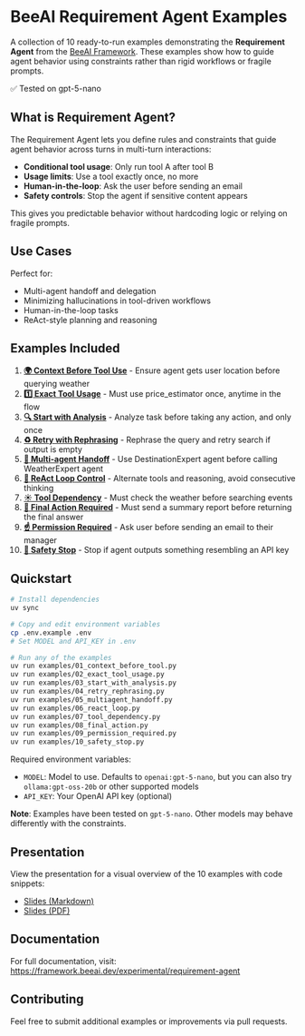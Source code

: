 # BeeAI Requirement Agent Examples

A collection of 10 ready-to-run examples demonstrating the **Requirement Agent** from the [BeeAI Framework](https://framework.beeai.dev/experimental/requirement-agent). These examples show how to guide agent behavior using constraints rather than rigid workflows or fragile prompts.

✅ Tested on gpt-5-nano

## What is Requirement Agent?

The Requirement Agent lets you define rules and constraints that guide agent behavior across turns in multi-turn interactions:

- **Conditional tool usage**: Only run tool A after tool B
- **Usage limits**: Use a tool exactly once, no more
- **Human-in-the-loop**: Ask the user before sending an email  
- **Safety controls**: Stop the agent if sensitive content appears

This gives you predictable behavior without hardcoding logic or relying on fragile prompts.

## Use Cases

Perfect for:
- Multi-agent handoff and delegation
- Minimizing hallucinations in tool-driven workflows
- Human-in-the-loop tasks
- ReAct-style planning and reasoning

## Examples Included

1. **[🌍 Context Before Tool Use](examples/01_context_before_tool.py)** - Ensure agent gets user location before querying weather
2. **[1️⃣ Exact Tool Usage](examples/02_exact_tool_usage.py)** - Must use price_estimator once, anytime in the flow
3. **[🔍 Start with Analysis](examples/03_start_with_analysis.py)** - Analyze task before taking any action, and only once
4. **[♻️ Retry with Rephrasing](examples/04_retry_rephrasing.py)** - Rephrase the query and retry search if output is empty
5. **[🤝 Multi-agent Handoff](examples/05_multiagent_handoff.py)** - Use DestinationExpert agent before calling WeatherExpert agent
6. **[🔄 ReAct Loop Control](examples/06_react_loop.py)** - Alternate tools and reasoning, avoid consecutive thinking
7. **[☀️ Tool Dependency](examples/07_tool_dependency.py)** - Must check the weather before searching events
8. **[🏁 Final Action Required](examples/08_final_action.py)** - Must send a summary report before returning the final answer
9. **[☝️ Permission Required](examples/09_permission_required.py)** - Ask user before sending an email to their manager
10. **[🛑 Safety Stop](examples/10_safety_stop.py)** - Stop if agent outputs something resembling an API key

## Quickstart

```bash
# Install dependencies
uv sync

# Copy and edit environment variables
cp .env.example .env
# Set MODEL and API_KEY in .env

# Run any of the examples
uv run examples/01_context_before_tool.py
uv run examples/02_exact_tool_usage.py
uv run examples/03_start_with_analysis.py
uv run examples/04_retry_rephrasing.py
uv run examples/05_multiagent_handoff.py
uv run examples/06_react_loop.py
uv run examples/07_tool_dependency.py
uv run examples/08_final_action.py
uv run examples/09_permission_required.py
uv run examples/10_safety_stop.py
```

Required environment variables:
- `MODEL`: Model to use. Defaults to `openai:gpt-5-nano`, but you can also try `ollama:gpt-oss-20b` or other supported models
- `API_KEY`: Your OpenAI API key (optional)

**Note**: Examples have been tested on `gpt-5-nano`. Other models may behave differently with the constraints.

## Presentation

View the presentation for a visual overview of the 10 examples with code snippets:
- [Slides (Markdown)](presentation.md)
- [Slides (PDF)](presentation.pdf)

## Documentation

For full documentation, visit: https://framework.beeai.dev/experimental/requirement-agent

## Contributing

Feel free to submit additional examples or improvements via pull requests.